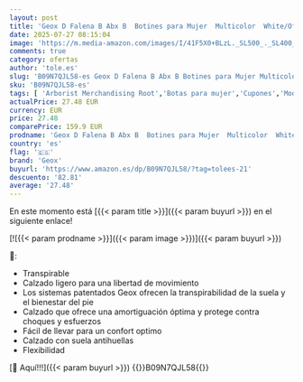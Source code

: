 ```yaml
---
layout: post
title: 'Geox D Falena B Abx B  Botines para Mujer  Multicolor  White/Off White   36 EU'
date: 2025-07-27 08:15:04
image: 'https://m.media-amazon.com/images/I/41F5X0+BLzL._SL500_._SL400_.jpg'
comments: true
category: ofertas
author: 'tole.es'
slug: 'B09N7QJL58-es Geox D Falena B Abx B Botines para Mujer Multicolor...'
sku: 'B09N7QJL58-es'
tags: [ 'Arborist Merchandising Root','Botas para mujer','Cupones','Moda','Moda Mujer','Self Service','Special Features Stores','Zapatos para mujer','botines','c8538d25-3af9-48d3-aeff-5f3ce5572a36_0','c8538d25-3af9-48d3-aeff-5f3ce5572a36_7901','geox','🇪🇸', ]
actualPrice: 27.48 EUR
currency: EUR
price: 27.48
comparePrice: 159.9 EUR
prodname: 'Geox D Falena B Abx B  Botines para Mujer  Multicolor  White/Off White   36 EU'
country: 'es'
flag: '🇪🇸'
brand: 'Geox'
buyurl: 'https://www.amazon.es/dp/B09N7QJL58/?tag=tolees-21'
descuento: '82.81'
average: '27.48'
---
```


En este momento está [{{< param title >}}]({{< param buyurl >}}) en el siguiente enlace!

[![{{< param prodname >}}]({{< param image >}})]({{< param buyurl >}})

🔎:

- Transpirable
- Calzado ligero para una libertad de movimiento
- Los sistemas patentados Geox ofrecen la transpirabilidad de la suela y el bienestar del pie
- Calzado que ofrece una amortiguación óptima y protege contra choques y esfuerzos
- Fácil de llevar para un confort optimo
- Calzado con suela antihuellas
- Flexibilidad

[🛒 Aquí!!!]({{< param buyurl >}})
{{<world>}}B09N7QJL58{{</world>}}
